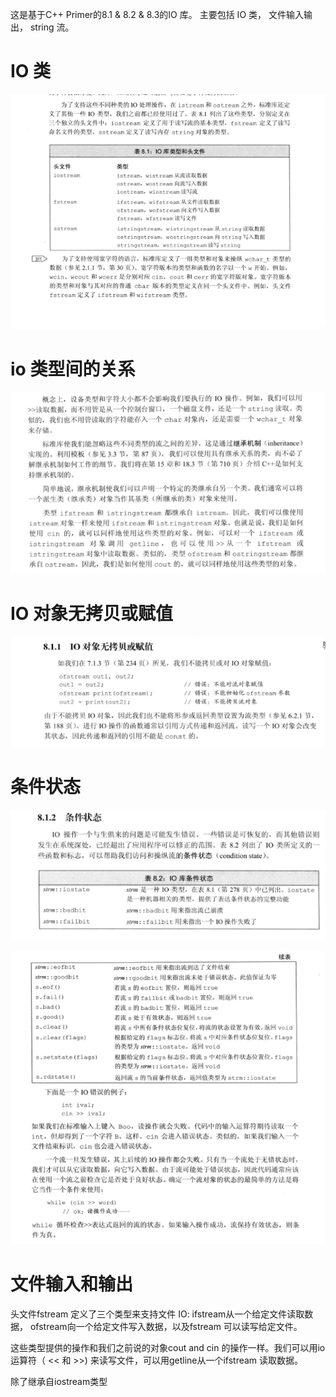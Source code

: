 这是基于C++ Primer的8.1 & 8.2 & 8.3的IO 库。 主要包括 IO 类， 文件输入输出， string 流。

# IO 类

![](https://github.com/linbearababy/primer-c-/blob/master/%E5%B1%8F%E5%B9%95%E5%BF%AB%E7%85%A7%202019-05-22%2012.58.09.png)

# io 类型间的关系

![](https://github.com/linbearababy/primer-c-/blob/master/%E5%B1%8F%E5%B9%95%E5%BF%AB%E7%85%A7%202019-05-22%2013.15.19.png)

# IO 对象无拷贝或赋值

![](https://github.com/linbearababy/primer-c-/blob/master/%E5%B1%8F%E5%B9%95%E5%BF%AB%E7%85%A7%202019-05-22%2013.16.17.png)

# 条件状态

![](https://github.com/linbearababy/primer-c-/blob/master/%E5%B1%8F%E5%B9%95%E5%BF%AB%E7%85%A7%202019-05-22%2013.16.31.png)

![](https://github.com/linbearababy/primer-c-/blob/master/%E5%B1%8F%E5%B9%95%E5%BF%AB%E7%85%A7%202019-05-22%2013.16.53.png)


# 文件输入和输出

头文件fstream 定义了三个类型来支持文件 IO: ifstream从一个给定文件读取数据， ofstream向一个给定文件写入数据，以及fstream 可以读写给定文件。

这些类型提供的操作和我们之前说的对象cout and  cin 的操作一样。我们可以用io运算符（ << 和 >>) 来读写文件，可以用getline从一个ifstream 读取数据。

除了继承自iostream类型

